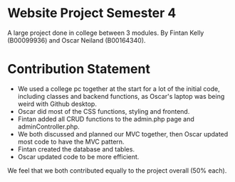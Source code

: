 # Website Project Semester 4
 A large project done in college between 3 modules.
 By Fintan Kelly (B00099936) and Oscar Neiland (B00164340).

# Contribution Statement
- We used a college pc together at the start for a lot of the initial code, including classes and backend functions, as Oscar's laptop was being weird with Github desktop.
- Oscar did most of the CSS functions, styling and frontend.
- Fintan added all CRUD functions to the admin.php page and adminController.php.
- We both discussed and planned our MVC together, then Oscar updated most code to have the MVC pattern.
- Fintan created the database and tables.
- Oscar updated code to be more efficient.

We feel that we both contributed equally to the project overall (50% each).
